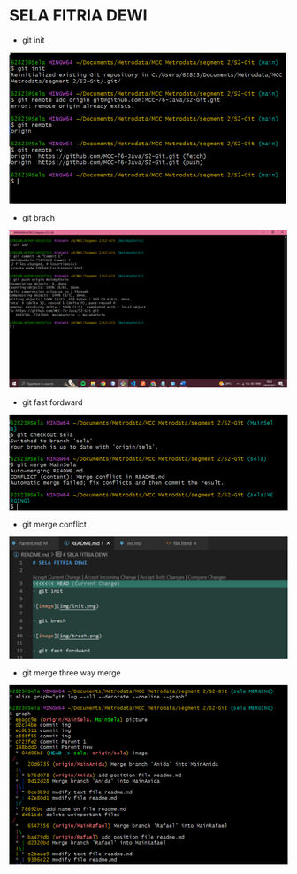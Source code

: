 # SELA FITRIA DEWI

- git init

![image](img/init.png)

- git brach

![image](img/branch.png)

- git fast fordward

![image](img/fordward.png)

- git merge conflict

![image](img/merge_conflict.png)

- git merge three way merge

![image](img/tree_merge.png)
